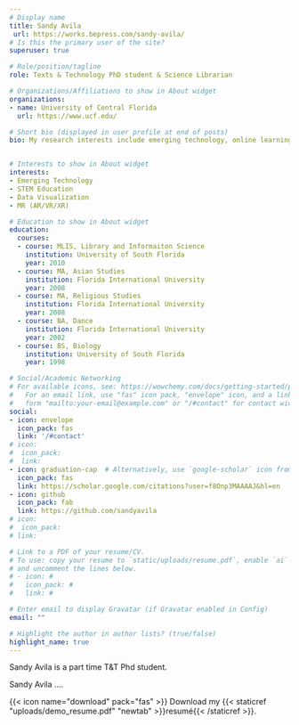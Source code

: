 ```yaml
---
# Display name
title: Sandy Avila
 url: https://works.bepress.com/sandy-avila/
# Is this the primary user of the site?
superuser: true

# Role/position/tagline
role: Texts & Technology PhD student & Science Librarian

# Organizations/Affiliations to show in About widget
organizations:
- name: University of Central Florida 
  url: https://www.ucf.edu/

# Short bio (displayed in user profile at end of posts)
bio: My research interests include emerging technology, online learning, STEM education, and mixed reality (AR, VR, and XR).


# Interests to show in About widget
interests:
- Emerging Technology
- STEM Education
- Data Visualization
- MR (AR/VR/XR)

# Education to show in About widget
education:
  courses:
  - course: MLIS, Library and Informaiton Science 
    institution: University of South Florida
    year: 2010
  - course: MA, Asian Studies 
    institution: Florida International University
    year: 2008
  - course: MA, Religious Studies 
    institution: Florida International University
    year: 2008
  - course: BA, Dance
    institution: Florida International University
    year: 2002
  - course: BS, Biology
    institution: University of South Florida 
    year: 1998

# Social/Academic Networking
# For available icons, see: https://wowchemy.com/docs/getting-started/page-builder/#icons
#   For an email link, use "fas" icon pack, "envelope" icon, and a link in the
#   form "mailto:your-email@example.com" or "/#contact" for contact widget.
social:
- icon: envelope
  icon_pack: fas
  link: '/#contact'
# icon: 
#  icon_pack: 
#  link: 
- icon: graduation-cap  # Alternatively, use `google-scholar` icon from `ai` icon pack
  icon_pack: fas
  link: https://scholar.google.com/citations?user=f8Onp3MAAAAJ&hl=en
- icon: github
  icon_pack: fab
  link: https://github.com/sandyavila
# icon: 
#  icon_pack: 
# link: 

# Link to a PDF of your resume/CV.
# To use: copy your resume to `static/uploads/resume.pdf`, enable `ai` icons in `params.toml`, 
# and uncomment the lines below.
# - icon: #
#   icon_pack: #
#   link: #

# Enter email to display Gravatar (if Gravatar enabled in Config)
email: ""

# Highlight the author in author lists? (true/false)
highlight_name: true
---
```


Sandy Avila is a part time T&T Phd student. 

Sandy Avila ....

{{< icon name="download" pack="fas" >}} Download my {{< staticref "uploads/demo_resume.pdf" "newtab" >}}resumé{{< /staticref >}}.
